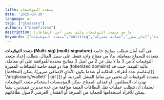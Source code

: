 ```yaml
---
title: متعدد التوقيعات
date: '2025-06-30'
language: ar
tags: ["glossary"]
authors: ["namefiteam"]
description: ما هو متعدد التوقيعات وكيف يعزز أمن النطاقات؟
keywords: ["متعدد التوقيعات","multisig","توقيعات متعددة","أمان معزز","حضانة مشتركة"]
---
```



**متعدد التوقيعات (Multi-sig) (multi-signature)** هي آلية أمان تتطلب مفاتيح خاصة متعددة للسماح بمعاملة، بدلاً من مفتاح واحد فقط. على سبيل المثال، يتطلب إعداد متعدد التوقيعات 2 من 3 ما لا يقل عن 2 من أصل 3 مفاتيح محددة للموافقة على أي معاملة. هذا ذو قيمة خاصة للنطاقات المميزة (tokenized domains) عالية القيمة، حيث قد يتقاسم عدة أطراف الملكية أو عندما يكون الأمان الإضافي ضروريًا. يمكن [لمحافظ]({{ '/ar/glossary/wallet/' | url }}) متعددة التوقيعات أن تحمي من نقاط الفشل الفردية، أو تهديدات المطلعين، أو فقدان المفتاح. يمكن للمؤسسات استخدام متعدد التوقيعات لضمان أن تتطلب عمليات نقل النطاقات القيمة موافقة من عدة مديرين تنفيذيين، بينما يمكن للأفراد استخدامها للحماية من السرقة أو الفقدان العرضي لأصول نطاقاتهم.